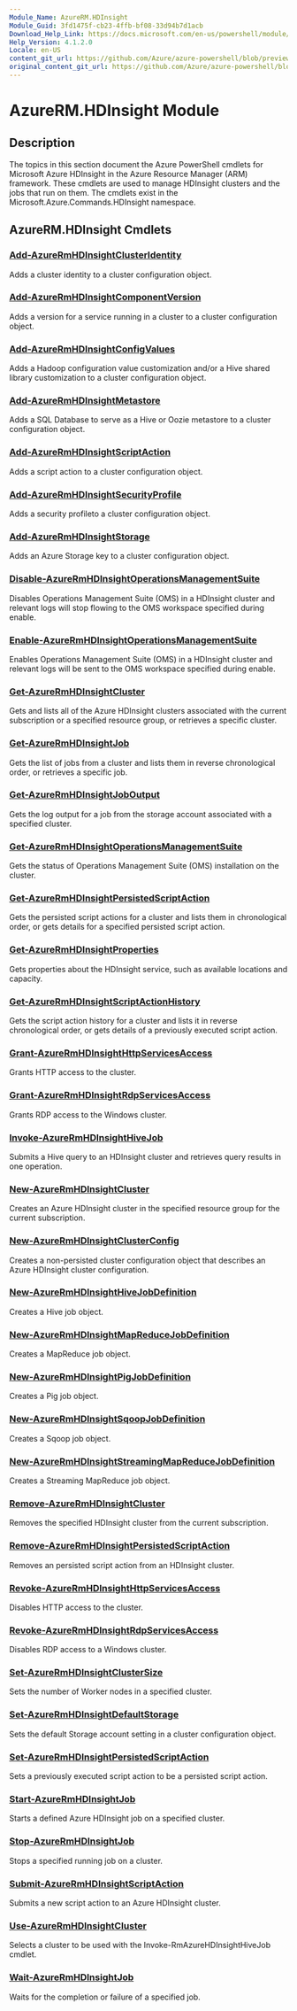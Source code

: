 ```yaml
---
Module_Name: AzureRM.HDInsight
Module_Guid: 3fd1475f-cb23-4ffb-bf08-33d94b7d1acb
Download_Help_Link: https://docs.microsoft.com/en-us/powershell/module/azurerm.hdinsight
Help_Version: 4.1.2.0
Locale: en-US
content_git_url: https://github.com/Azure/azure-powershell/blob/preview/src/ResourceManager/HDInsight/Commands.HDInsight/help/AzureRM.HDInsight.md
original_content_git_url: https://github.com/Azure/azure-powershell/blob/preview/src/ResourceManager/HDInsight/Commands.HDInsight/help/AzureRM.HDInsight.md
---
```


# AzureRM.HDInsight Module
## Description
The topics in this section document the Azure PowerShell cmdlets for Microsoft Azure HDInsight in the Azure Resource Manager (ARM) framework. These cmdlets are used to manage HDInsight clusters and the jobs that run on them. The cmdlets exist in the Microsoft.Azure.Commands.HDInsight namespace.

## AzureRM.HDInsight Cmdlets
### [Add-AzureRmHDInsightClusterIdentity](Add-AzureRmHDInsightClusterIdentity.md)
Adds a cluster identity to a cluster configuration object.

### [Add-AzureRmHDInsightComponentVersion](Add-AzureRmHDInsightComponentVersion.md)
Adds a version for a service running in a cluster to a cluster configuration object.

### [Add-AzureRmHDInsightConfigValues](Add-AzureRmHDInsightConfigValues.md)
Adds a Hadoop configuration value customization and/or a Hive shared library customization to a cluster configuration object.

### [Add-AzureRmHDInsightMetastore](Add-AzureRmHDInsightMetastore.md)
Adds a SQL Database to serve as a Hive or Oozie metastore to a cluster configuration object.

### [Add-AzureRmHDInsightScriptAction](Add-AzureRmHDInsightScriptAction.md)
Adds a script action to a cluster configuration object.

### [Add-AzureRmHDInsightSecurityProfile](Add-AzureRmHDInsightSecurityProfile.md)
Adds a security profileto a cluster configuration object.

### [Add-AzureRmHDInsightStorage](Add-AzureRmHDInsightStorage.md)
Adds an Azure Storage key to a cluster configuration object.

### [Disable-AzureRmHDInsightOperationsManagementSuite](Disable-AzureRmHDInsightOperationsManagementSuite.md)
Disables Operations Management Suite (OMS) in a HDInsight cluster and relevant logs will stop flowing to the OMS workspace specified during enable.

### [Enable-AzureRmHDInsightOperationsManagementSuite](Enable-AzureRmHDInsightOperationsManagementSuite.md)
Enables Operations Management Suite (OMS) in a HDInsight cluster and relevant logs will be sent to the OMS workspace specified during enable.

### [Get-AzureRmHDInsightCluster](Get-AzureRmHDInsightCluster.md)
Gets and lists all of the Azure HDInsight clusters associated with the current subscription or a specified resource group, or retrieves a specific cluster.

### [Get-AzureRmHDInsightJob](Get-AzureRmHDInsightJob.md)
Gets the list of jobs from a cluster and lists them in reverse chronological order, or retrieves a specific job.

### [Get-AzureRmHDInsightJobOutput](Get-AzureRmHDInsightJobOutput.md)
Gets the log output for a job from the storage account associated with a specified cluster.

### [Get-AzureRmHDInsightOperationsManagementSuite](Get-AzureRmHDInsightOperationsManagementSuite.md)
Gets the status of Operations Management Suite (OMS) installation on the cluster.

### [Get-AzureRmHDInsightPersistedScriptAction](Get-AzureRmHDInsightPersistedScriptAction.md)
Gets the persisted script actions for a cluster and lists them in chronological order, or gets details for a specified persisted script action.

### [Get-AzureRmHDInsightProperties](Get-AzureRmHDInsightProperties.md)
Gets properties about the HDInsight service, such as available locations and capacity.

### [Get-AzureRmHDInsightScriptActionHistory](Get-AzureRmHDInsightScriptActionHistory.md)
Gets the script action history for a cluster and lists it in reverse chronological order, or gets details of a previously executed script action.

### [Grant-AzureRmHDInsightHttpServicesAccess](Grant-AzureRmHDInsightHttpServicesAccess.md)
Grants HTTP access to the cluster.

### [Grant-AzureRmHDInsightRdpServicesAccess](Grant-AzureRmHDInsightRdpServicesAccess.md)
Grants RDP access to the Windows cluster.

### [Invoke-AzureRmHDInsightHiveJob](Invoke-AzureRmHDInsightHiveJob.md)
Submits a Hive query to an HDInsight cluster and retrieves query results in one operation.

### [New-AzureRmHDInsightCluster](New-AzureRmHDInsightCluster.md)
Creates an Azure HDInsight cluster in the specified resource group for the current subscription.

### [New-AzureRmHDInsightClusterConfig](New-AzureRmHDInsightClusterConfig.md)
Creates a non-persisted cluster configuration object that describes an Azure HDInsight cluster configuration.

### [New-AzureRmHDInsightHiveJobDefinition](New-AzureRmHDInsightHiveJobDefinition.md)
Creates a Hive job object.

### [New-AzureRmHDInsightMapReduceJobDefinition](New-AzureRmHDInsightMapReduceJobDefinition.md)
Creates a MapReduce job object.

### [New-AzureRmHDInsightPigJobDefinition](New-AzureRmHDInsightPigJobDefinition.md)
Creates a Pig job object.

### [New-AzureRmHDInsightSqoopJobDefinition](New-AzureRmHDInsightSqoopJobDefinition.md)
Creates a Sqoop job object.

### [New-AzureRmHDInsightStreamingMapReduceJobDefinition](New-AzureRmHDInsightStreamingMapReduceJobDefinition.md)
Creates a Streaming MapReduce job object.

### [Remove-AzureRmHDInsightCluster](Remove-AzureRmHDInsightCluster.md)
Removes the specified HDInsight cluster from the current subscription.

### [Remove-AzureRmHDInsightPersistedScriptAction](Remove-AzureRmHDInsightPersistedScriptAction.md)
Removes an persisted script action from an HDInsight cluster.

### [Revoke-AzureRmHDInsightHttpServicesAccess](Revoke-AzureRmHDInsightHttpServicesAccess.md)
Disables HTTP access to the cluster.

### [Revoke-AzureRmHDInsightRdpServicesAccess](Revoke-AzureRmHDInsightRdpServicesAccess.md)
Disables RDP access to a Windows cluster.

### [Set-AzureRmHDInsightClusterSize](Set-AzureRmHDInsightClusterSize.md)
Sets the number of Worker nodes in a specified cluster.

### [Set-AzureRmHDInsightDefaultStorage](Set-AzureRmHDInsightDefaultStorage.md)
Sets the default Storage account setting in a cluster configuration object.

### [Set-AzureRmHDInsightPersistedScriptAction](Set-AzureRmHDInsightPersistedScriptAction.md)
Sets a previously executed script action to be a persisted script action.

### [Start-AzureRmHDInsightJob](Start-AzureRmHDInsightJob.md)
Starts a defined Azure HDInsight job on a specified cluster.

### [Stop-AzureRmHDInsightJob](Stop-AzureRmHDInsightJob.md)
Stops a specified running job on a cluster.

### [Submit-AzureRmHDInsightScriptAction](Submit-AzureRmHDInsightScriptAction.md)
Submits a new script action to an Azure HDInsight cluster.

### [Use-AzureRmHDInsightCluster](Use-AzureRmHDInsightCluster.md)
Selects a cluster to be used with the Invoke-RmAzureHDInsightHiveJob cmdlet.

### [Wait-AzureRmHDInsightJob](Wait-AzureRmHDInsightJob.md)
Waits for the completion or failure of a specified job.

